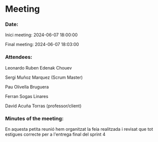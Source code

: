 # Meeting

### Date:
Inici meeting: 2024-06-07 18:00:00

Final meeting: 2024-06-07 18:03:00

### Attendees:
Leonardo Ruben Edenak Chouev

Sergi Muñoz Marquez (Scrum Master)

Pau Olivella Bruguera 

Ferran Sogas Linares

David Acuña Torras (professor/client)

### Minutes of the meeting:
En aquesta petita reunió hem organitzat la feia realitzada i revisat que tot estigues correcte per a l'entrega final del sprint 4
